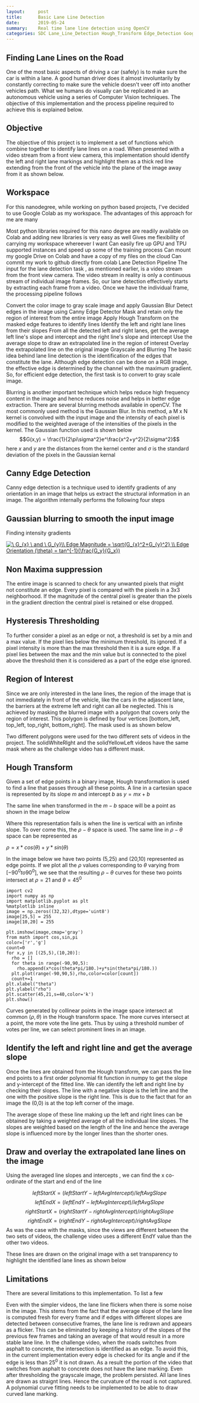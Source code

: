 ```yaml
---
layout:     post
title:      Basic Lane Line Detection
date:       2019-05-24
summary:    Real time lane line detection using OpenCV
categories: SDC Lane_Line_Detection Hough_Transform Edge_Detection Google_Colab
---
```

## Finding Lane Lines on the Road
One of the most basic aspects of driving a car (safely) is to make sure the car is within a lane. A good human driver does it almost involuntarily by constantly correcting to make sure the vehicle doesn't veer off into another vehicles path. What we humans do visually can be replicated in an autonomous vehicle using a series of Computer Vision techniques. The objective of this implementation and the process pipeline required to achieve this is explained below.

## Objective
The objective of this project is to implement a set of functions which combine together to identify lane lines on a road. When presented with a video stream from a front view camera, this implementation should identify the left and right lane markings and highlight them as a thick red line extending from the front of the vehicle into the plane of the image away from it as shown below.

## Workspace
For this nanodegree, while working on python based projects, I've decided to use Google Colab as my workspace. The advantages of this approach for me are many

Most python libraries required for this nano degree are readily available on Colab and adding new libraries is very easy as well
Gives me flexibility of carrying my workspace whereever I want
Can easily fire up GPU and TPU supported instances and speed up some of the training process
Can mount my google Drive on Colab and have a copy of my files on the cloud
Can commit my work to github directly from colab
Lane Detection Pipeline
The input for the lane detection task , as mentioned earlier, is a video stream from the front view camera. The video stream in reality is only a continuous stream of individual image frames. So, our lane detection effectively starts by extracting each frame from a video. Once we have the individual frame, the processing pipeline follows

Convert the color image to gray scale image and apply Gaussian Blur
Detect edges in the image using Canny Edge Detector
Mask and retain only the region of interest from the entire image
Apply Hough Transform on the masked edge features to identify lines
Identify the left and right lane lines from their slopes
From all the detected left and right lanes, get the average left line's slope and intercept and the right line's slope and intercept
Use the average slope to draw an extrapolated line in the region of interest
Overlay the extrapolated line on the original image
Grayscale and Blurring
The basic idea behind lane line detection is the identification of the edges that constitute the lane. Although edge detection can be done on a RGB image, the effective edge is determined by the channel with the maximum gradient. So, for efficient edge detection, the first task is to convert to gray scale image.

Blurring is another important technique which helps reduce high frequency content in the image and hence reduces noise and helps in better edge extraction. There are several blurring methods available in openCV. The most commonly used method is the Gaussian Blur. In this method, a M x N kernel is convolved with the input image and the intensity of each pixel is modified to the weighted average of the intensities of the pixels in the kernel. The Gaussian function used is shown below
$$G(x,y) = \frac{1}{2\pi\sigma^2}e^\frac{x^2+y^2}{2\sigma^2}$$
here $x$ and $y$ are the distances from the kernel center and $\sigma$ is the standard deviation of the pixels in the Gaussian kernal

## Canny Edge Detection
Canny edge detection is a technique used to identify gradients of any orientation in an image that helps us extract the structural information in an image. The algorithm internally performs the following four steps

## Gaussian blurring to smooth the input image
Finding intensity gradients 

<a href="https://www.codecogs.com/eqnedit.php?latex=\&space;G_{x}&space;\&space;and&space;\&space;G_{y}\\&space;Edge&space;Magnitude&space;=&space;\sqrt{G_{x}^2&plus;G_{y}^2}&space;\\&space;Edge&space;Orientation&space;(\theta)&space;=&space;tan^{-1}(\frac{G_y}{G_x})" target="_blank"><img src="https://latex.codecogs.com/gif.latex?\&space;G_{x}&space;\&space;and&space;\&space;G_{y}\\&space;Edge&space;Magnitude&space;=&space;\sqrt{G_{x}^2&plus;G_{y}^2}&space;\\&space;Edge&space;Orientation&space;(\theta)&space;=&space;tan^{-1}(\frac{G_y}{G_x})" title="\ G_{x} \ and \ G_{y}\\ Edge Magnitude = \sqrt{G_{x}^2+G_{y}^2} \\ Edge Orientation (\theta) = tan^{-1}(\frac{G_y}{G_x})" /></a>

## Non Maxima suppression
The entire image is scanned to check for any unwanted pixels that might not constitute an edge. Every pixel is compared with the pixels in a 3x3 neighborhood. If the magnitude of the central pixel is greater than the pixels in the gradient direction the central pixel is retained or else dropped.

## Hysteresis Thresholding
To further consider a pixel as an edge or not, a threshold is set by a min and a max value. If the pixel lies below the minimum threshold, its ignored. If a pixel intensity is more than the max threshold then it is a sure edge. If a pixel lies between the max and the min value but is connected to the pixel above the threshold then it is considered as a part of the edge else ignored.

## Region of Interest
Since we are only interested in the lane lines, the region of the image that is not immediately in front of the vehicle, like the cars in the adjascent lane, the barriers at the extreme left and right can all be neglected. This is achieved by masking the blurred image with a polygon that covers only the region of interest. This polygon is defined by four vertices [bottom_left, top_left, top_right, bottom_right]. The mask used is as shown below

Two different polygons were used for the two different sets of videos in the project. The solidWhiteRIght and the solidYellowLeft videos have the same mask where as the challenge video has a different mask.

## Hough Transform
Given a set of edge points in a binary image, Hough transformation is used to find a line that passes through all these points. A line in a cartesian space is represented by its slope $m$ and intercept $b$ as $y=mx+b$

The same line when transformed in the $m-b$ space will be a point as shown in the image below

Where this representation fails is when the line is vertical with an infinite slope. To over come this, the $\rho-\theta$ space is used. The same line in $\rho-\theta$ space can be represented as

$\rho = x*cos(\theta) + y*sin(\theta)$

In the image below we have two points (5,25) and (20,10) represented as edge points. If we plot all the $\rho$ values corresponding to $\theta$ varying from $[-90^0  to  90^0]$, we see that the resulting $\rho - \theta$ curves for these two points intersect at $\rho = 21$ and $\theta = 45^0$

```
import cv2
import numpy as np 
import matplotlib.pyplot as plt
%matplotlib inline
image = np.zeros((32,32),dtype='uint8')
image[25,5] = 255
image[10,20] = 255

plt.imshow(image,cmap='gray')
from math import cos,sin,pi
color=['r','g']
count=0
for x,y in [(25,5),(10,20)]:
  rho = []
  for theta in range(-90,90,5):
    rho.append(x*cos(theta*pi/180.)+y*sin(theta*pi/180.))
  plt.plot(range(-90,90,5),rho,color=color[count])
  count+=1
plt.xlabel("theta")
plt.ylabel("rho")
plt.scatter(45,21,s=40,color='k')
plt.show()
```

Curves generated by collinear points in the image space intersect at common $(\rho,\theta)$ in the Hough transform space. The more curves intersect at a point, the more vote the line gets. Thus by using a threshold number of votes per line, we can select prominent lines in an image.

## Identify the left and right line and get the average slope
Once the lines are obtained from the Hough transform, we can pass the line end points to a first order polynomial fit function in numpy to get the slope and y-intercept of the fitted line. We can identify the left and right line by checking their slopes. The line with a negative slope is the left line and the one with the positive slope is the right line. This is due to the fact that for an image the (0,0) is at the top left corner of the image.

The average slope of these line making up the left and right lines can be obtained by taking a weighted average of all the individual line slopes. The slopes are weighted based on the length of the line and hence the average slope is influenced more by the longer lines than the shorter ones.

## Draw and overlay the extrapolated lane lines on the image
Using the averaged line slopes and intercepts , we can find the x co-ordinate of the start and end of the line

$$leftStartX = (leftStartY - leftAvgIntercept) / leftAvgSlope$$$$leftEndX = (leftEndY - leftAvgIntercept) / leftAvgSlope$$$$rightStartX = (rightStartY - rightAvgIntercept) / rightAvgSlope$$$$rightEndX = (rightEndY - rightAvgIntercept) / rightAvgSlope$$
As was the case with the masks, since the views are different between the two sets of videos, the challenge video uses a different EndY value than the other two videos.

These lines are drawn on the original image with a set transparency to highlight the identified lane lines as shown below

## Limitations
There are several limitations to this implementation. To list a few

Even with the simpler videos, the lane line flickers when there is some noise in the image. This stems from the fact that the average slope of the lane line is computed fresh for every frame and if edges with different slopes are detected between consecutive frames, the lane line is redrawn and appears as a flicker. This can be eliminated by keeping a history of the slopes of the previous few frames and taking an average of that would result in a more stable lane line.
In the challenge video, when the roads switches from asphalt to concrete, the intersection is identified as an edge. To avoid this, in the current implementation every edge is checked for its angle and if the edge is less than $25^0$ it is not drawn. As a result the portion of the video that switches from asphalt to concrete does not have the lane marking. Even after thresholding the grayscale image, the problem persisted.
All lane lines are drawn as straignt lines. Hence the curvature of the road is not captured. A polynomial curve fitting needs to be implemented to be able to draw curved lane marking.

